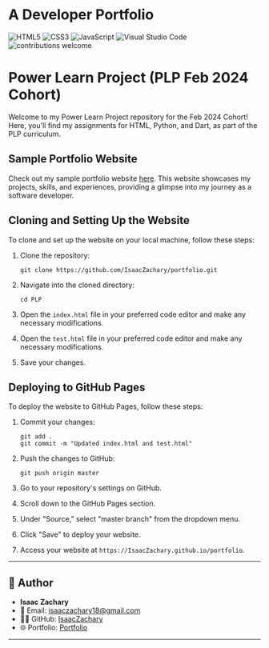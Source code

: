 # A Developer Portfolio 

![HTML5](https://img.shields.io/badge/html5-%23E34F26.svg?style=for-the-badge&logo=html5&logoColor=white)
![CSS3](https://img.shields.io/badge/css3-%231572B6.svg?style=for-the-badge&logo=css3&logoColor=white)
![JavaScript](https://img.shields.io/badge/javascript-%23323330.svg?style=for-the-badge&logo=javascript&logoColor=%23F7DF1E)
![Visual Studio Code](https://img.shields.io/badge/Visual%20Studio%20Code-0078d7.svg?style=for-the-badge&logo=visual-studio-code&logoColor=white)
![contributions welcome](https://img.shields.io/static/v1.svg?label=Contributions&message=Welcome&color=0059b3&style=flat-square)

# Power Learn Project (PLP Feb 2024 Cohort)

Welcome to my Power Learn Project repository for the Feb 2024 Cohort! Here, you'll find my assignments for HTML, Python, and Dart, as part of the PLP curriculum.

## Sample Portfolio Website

Check out my sample portfolio website [here](https://isaaczachary.netlify.app/). This website showcases my projects, skills, and experiences, providing a glimpse into my journey as a software developer.

## Cloning and Setting Up the Website

To clone and set up the website on your local machine, follow these steps:

1. Clone the repository:
   ```
   git clone https://github.com/IsaacZachary/portfolio.git
   ```

2. Navigate into the cloned directory:
   ```
   cd PLP
   ```

3. Open the `index.html` file in your preferred code editor and make any necessary modifications.

4. Open the `test.html` file in your preferred code editor and make any necessary modifications.

5. Save your changes.

## Deploying to GitHub Pages

To deploy the website to GitHub Pages, follow these steps:

1. Commit your changes:
   ```
   git add .
   git commit -m "Updated index.html and test.html"
   ```

2. Push the changes to GitHub:
   ```
   git push origin master
   ```

3. Go to your repository's settings on GitHub.

4. Scroll down to the GitHub Pages section.

5. Under "Source," select "master branch" from the dropdown menu.

6. Click "Save" to deploy your website.

7. Access your website at `https://IsaacZachary.github.io/portfolio`.

---

## 👤 Author

- **Isaac Zachary**
- 📨 Email: [isaaczachary18@gmail.com](mailto:isaaczachary18@gmail.com)
- 🧑‍💻 GitHub: [IsaacZachary](https://github.com/IsaacZachary)
- 🌐 Portfolio: [Portfolio](https://isaaczachary.github.io/portfolio/)

---

